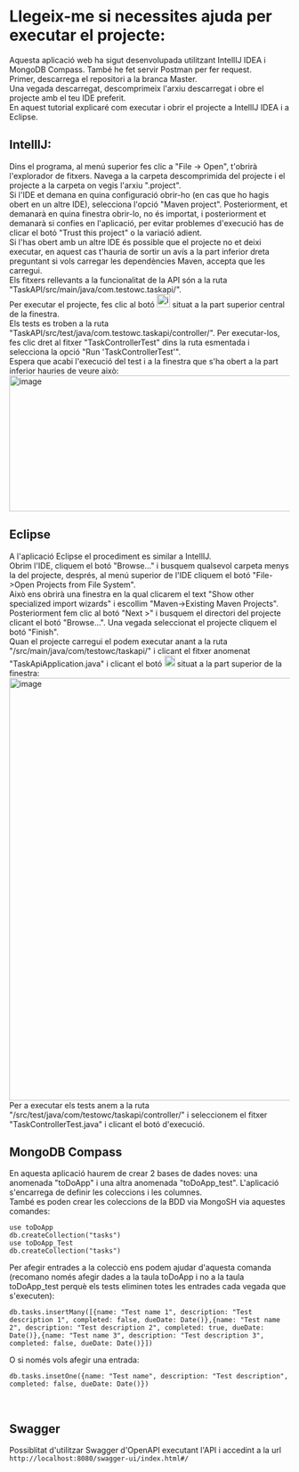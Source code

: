 # Llegeix-me si necessites ajuda per executar el projecte:
Aquesta aplicació web ha sigut desenvolupada utilitzant IntellIJ IDEA i MongoDB Compass. També he fet servir Postman per fer request. <br>
Primer, descarrega el repositori a la branca Master. <br>
Una vegada descarregat, descomprimeix l'arxiu descarregat i obre el projecte amb el teu IDE preferit. <br>
En aquest tutorial explicaré com executar i obrir el projecte a IntellIJ IDEA i a Eclipse. <br>
## IntellIJ:
Dins el programa, al menú superior fes clic a "File -> Open", t'obrirà l'explorador de fitxers. Navega a la carpeta descomprimida del projecte i el projecte a la carpeta on vegis l'arxiu ".project". <br>
Si l'IDE et demana en quina configuració obrir-ho (en cas que ho hagis obert en un altre IDE), selecciona l'opció "Maven project". 
Posteriorment, et demanarà en quina finestra obrir-lo, no és importat, i posteriorment et demanarà si confies en l'aplicació, per evitar problemes d'execució has de clicar el botó "Trust this project" o la variació adient. <br>
Si l'has obert amb un altre IDE és possible que el projecte no et deixi executar, en aquest cas t'hauria de sortir un avís a la part inferior dreta preguntant si vols carregar les dependències Maven, accepta que les carregui.<br>
Els fitxers rellevants a la funcionalitat de la API són a la ruta "TaskAPI/src/main/java/com.testowc.taskapi/".<br>
Per executar el projecte, fes clic al botó <img width="24" height="24" alt="image" src="https://github.com/user-attachments/assets/060780c9-52ac-46fa-b4c9-95383cb6d368" /> situat a la part superior central de la finestra.<br>
Els tests es troben a la ruta "TaskAPI/src/test/java/com.testowc.taskapi/controller/". Per executar-los, fes clic dret al fitxer "TaskControllerTest" dins la ruta esmentada i selecciona la opció "Run 'TaskControllerTest'".<br>
Espera que acabi l'execució del test i a la finestra que s'ha obert a la part inferior hauries de veure això: <br>
<img width="623" height="244" alt="image" src="https://github.com/user-attachments/assets/0df65da5-732f-4af7-9648-7ea58bffda68" /><br>
## Eclipse
A l'aplicació Eclipse el procediment es similar a IntellIJ.<br>
Obrim l'IDE, cliquem el botó "Browse..." i busquem qualsevol carpeta menys la del projecte, després, al menú superior de l'IDE cliquem el botó "File->Open Projects from File System". <br>
Això ens obrirà una finestra en la qual clicarem el text "Show other specialized import wizards" i escollim "Maven->Existing Maven Projects".<br>
Posteriorment fem clic al botó "Next >" i busquem el directori del projecte clicant el botó "Browse...". Una vegada seleccionat el projecte cliquem el botó "Finish".<br>
Quan el projecte carregui el podem executar anant a la ruta "/src/main/java/com/testowc/taskapi/" i clicant el fitxer anomenat "TaskApiApplication.java" i clicant el botó 
<img width="19" height="20" alt="image" src="https://github.com/user-attachments/assets/ca8ca34f-f29a-4417-908d-64433b94ec08" />
situat a la part superior de la finestra:<br>
<img width="1010" height="759" alt="image" src="https://github.com/user-attachments/assets/29f4f4b0-b17b-4581-9ab4-6ba0a0cc9f69" /><br>
Per a executar els tests anem a la ruta "/src/test/java/com/testowc/taskapi/controller/" i seleccionem el fitxer "TaskControllerTest.java" i clicant el botó d'execució.
## MongoDB Compass
En aquesta aplicació haurem de crear 2 bases de dades noves: una anomenada "toDoApp" i una altra anomenada "toDoApp_test". L'aplicació s'encarrega de definir les coleccions i les columnes.<br>
També es poden crear les coleccions de la BDD via MongoSH via aquestes comandes:
```
use toDoApp
db.createCollection("tasks")
use toDoApp_Test
db.createCollection("tasks")
```
Per afegir entrades a la colecciò ens podem ajudar d'aquesta comanda (recomano només afegir dades a la taula toDoApp i no a la taula toDoApp_test perquè els tests eliminen totes les entrades cada vegada que s'executen):
```
db.tasks.insertMany([{name: "Test name 1", description: "Test description 1", completed: false, dueDate: Date()},{name: "Test name 2", description: "Test description 2", completed: true, dueDate: Date()},{name: "Test name 3", description: "Test description 3", completed: false, dueDate: Date()}])
```
O si només vols afegir una entrada:
```
db.tasks.insetOne({name: "Test name", description: "Test description", completed: false, dueDate: Date()})
```
<br>

## Swagger
Possiblitat d'utilitzar Swagger d'OpenAPI executant l'API i accedint a la url `http://localhost:8080/swagger-ui/index.html#/`